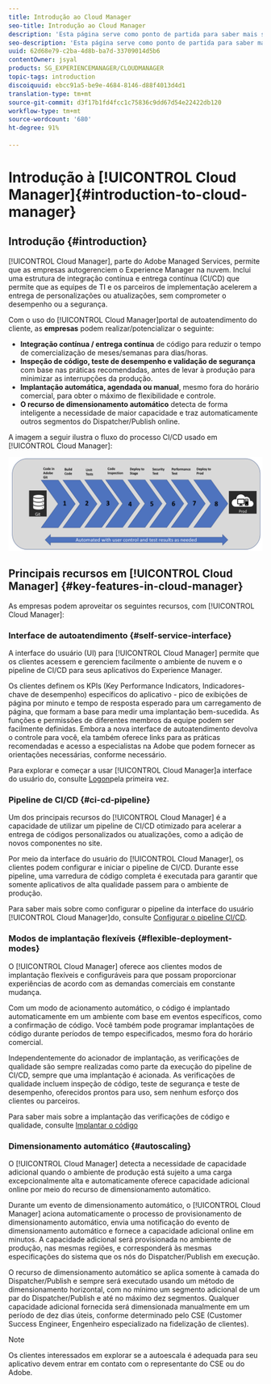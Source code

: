 ```yaml
---
title: Introdução ao Cloud Manager
seo-title: Introdução ao Cloud Manager
description: 'Esta página serve como ponto de partida para saber mais sobre o Cloud Manager. '
seo-description: 'Esta página serve como ponto de partida para saber mais sobre o Adobe AEM Cloud Manager e destaca os benefícios e os principais recursos. '
uuid: 62d68e79-c2ba-4d8b-ba7d-33709014d5b6
contentOwner: jsyal
products: SG_EXPERIENCEMANAGER/CLOUDMANAGER
topic-tags: introduction
discoiquuid: ebcc91a5-be9e-4684-8146-d88f4013d4d1
translation-type: tm+mt
source-git-commit: d3f17b1fd4fcc1c75836c9dd67d54e22422db120
workflow-type: tm+mt
source-wordcount: '680'
ht-degree: 91%

---
```



# Introdução à [!UICONTROL Cloud Manager]{#introduction-to-cloud-manager}

## Introdução {#introduction}

[!UICONTROL Cloud Manager], parte do Adobe Managed Services, permite que as empresas autogerenciem o Experience Manager na nuvem. Inclui uma estrutura de integração contínua e entrega contínua (CI/CD) que permite que as equipes de TI e os parceiros de implementação acelerem a entrega de personalizações ou atualizações, sem comprometer o desempenho ou a segurança.

Com o uso do [!UICONTROL Cloud Manager]portal de autoatendimento do cliente, as **empresas** podem realizar/potencializar o seguinte:

* **Integração contínua / entrega contínua** de código para reduzir o tempo de comercialização de meses/semanas para dias/horas.
* **Inspeção de código, teste de desempenho e validação de segurança** com base nas práticas recomendadas, antes de levar à produção para minimizar as interrupções da produção.
* **Implantação automática, agendada ou manual**, mesmo fora do horário comercial, para obter o máximo de flexibilidade e controle.
* **O recurso de dimensionamento automático** detecta de forma inteligente a necessidade de maior capacidade e traz automaticamente outros segmentos do Dispatcher/Publish online.

A imagem a seguir ilustra o fluxo do processo CI/CD usado em [!UICONTROL Cloud Manager]:

![](assets/screen_shot_2018-05-12at73843pm.png)

## Principais recursos em [!UICONTROL Cloud Manager] {#key-features-in-cloud-manager}

As empresas podem aproveitar os seguintes recursos, com [!UICONTROL Cloud Manager]:

### Interface de autoatendimento {#self-service-interface}

A interface do usuário (UI) para [!UICONTROL Cloud Manager] permite que os clientes acessem e gerenciem facilmente o ambiente de nuvem e o pipeline de CI/CD para seus aplicativos do Experience Manager.

Os clientes definem os KPIs (Key Performance Indicators, Indicadores-chave de desempenho) específicos do aplicativo - pico de exibições de página por minuto e tempo de resposta esperado para um carregamento de página, que formam a base para medir uma implantação bem-sucedida. As funções e permissões de diferentes membros da equipe podem ser facilmente definidas. Embora a nova interface de autoatendimento devolva o controle para você, ela também oferece links para as práticas recomendadas e acesso a especialistas na Adobe que podem fornecer as orientações necessárias, conforme necessário.

Para explorar e começar a usar [!UICONTROL Cloud Manager]a interface do usuário do, consulte [Logon](https://helpx.adobe.com/experience-manager/cloud-manager/using/first-time-login.html)pela primeira vez.

### Pipeline de CI/CD {#ci-cd-pipeline}

Um dos principais recursos do [!UICONTROL Cloud Manager] é a capacidade de utilizar um pipeline de CI/CD otimizado para acelerar a entrega de códigos personalizados ou atualizações, como a adição de novos componentes no site.

Por meio da interface do usuário do [!UICONTROL Cloud Manager], os clientes podem configurar e iniciar o pipeline de CI/CD. Durante esse pipeline, uma varredura de código completa é executada para garantir que somente aplicativos de alta qualidade passem para o ambiente de produção.

Para saber mais sobre como configurar o pipeline da interface do usuário [!UICONTROL Cloud Manager]do, consulte [Configurar o pipeline CI/CD](https://helpx.adobe.com/experience-manager/cloud-manager/using/configuring-pipeline.html).

### Modos de implantação flexíveis {#flexible-deployment-modes}

O [!UICONTROL Cloud Manager] oferece aos clientes modos de implantação flexíveis e configuráveis para que possam proporcionar experiências de acordo com as demandas comerciais em constante mudança.

Com um modo de acionamento automático, o código é implantado automaticamente em um ambiente com base em eventos específicos, como a confirmação de código. Você também pode programar implantações de código durante períodos de tempo especificados, mesmo fora do horário comercial.

Independentemente do acionador de implantação, as verificações de qualidade são sempre realizadas como parte da execução do pipeline de CI/CD, sempre que uma implantação é acionada. As verificações de qualidade incluem inspeção de código, teste de segurança e teste de desempenho, oferecidos prontos para uso, sem nenhum esforço dos clientes ou parceiros.

Para saber mais sobre a implantação das verificações de código e qualidade, consulte [Implantar o código](deploying-code.md)

### Dimensionamento automático {#autoscaling}

O [!UICONTROL Cloud Manager] detecta a necessidade de capacidade adicional quando o ambiente de produção está sujeito a uma carga excepcionalmente alta e automaticamente oferece capacidade adicional online por meio do recurso de dimensionamento automático.

Durante um evento de dimensionamento automático, o [!UICONTROL Cloud Manager] aciona automaticamente o processo de provisionamento de dimensionamento automático, envia uma notificação do evento de dimensionamento automático e fornece a capacidade adicional online em minutos. A capacidade adicional será provisionada no ambiente de produção, nas mesmas regiões, e corresponderá às mesmas especificações do sistema que os nós do Dispatcher/Publish em execução.

O recurso de dimensionamento automático se aplica somente à camada do Dispatcher/Publish e sempre será executado usando um método de dimensionamento horizontal, com no mínimo um segmento adicional de um par do Dispatcher/Publish e até no máximo dez segmentos. Qualquer capacidade adicional fornecida será dimensionada manualmente em um período de dez dias úteis, conforme determinado pelo CSE (Customer Success Engineer, Engenheiro especializado na fidelização de clientes).

>[!NOTE]
>Os clientes interessados em explorar se a autoescala é adequada para seu aplicativo devem entrar em contato com o representante do CSE ou do Adobe.
